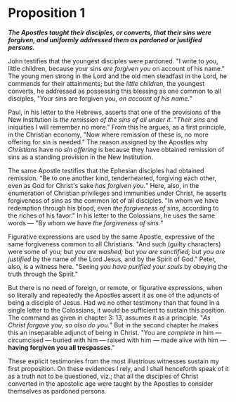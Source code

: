 # Proposition 1

***The Apostles taught their disciples, or converts, that their sins were forgiven, and uniformly addressed them as pardoned or justified persons.*** 

John testifies that the youngest disciples were pardoned. "I write to you, little children, because your sins *are forgiven you* on account of his name." The young men strong in the Lord and the old men steadfast in the Lord, he commends for their attainments; but the *little children,* the youngest converts, he addressed as possessing this blessing as one common to all disciples, "Your sins are forgiven you, *on account of his name.*" 

Paul, in his letter to the Hebrews, asserts that one of the provisions of the New Institution is *the remission of the sins of all under it.* "*Their sins* and iniquities I will remember no more." From this he argues, as a first principle, in the Christian economy, "Now where remission of these is, no more offering for sin is needed." The reason assigned by the Apostles why *Christians* have no *sin offering* is because they have obtained remission of sins as a standing provision in the New Institution. 

The same Apostle testifies that the Ephesian disciples had obtained remission. "Be to one another kind, tenderhearted, forgiving each other, even as God for Christ's sake *has forgiven you.*" Here, also, in the enumeration of Christian privileges and immunities under Christ, he asserts forgiveness of sins as the common lot of all disciples. "In whom we have redemption through his blood, even *the forgiveness of sins,* according to the riches of his favor." In his letter to the Colossians, he uses the same words — "By whom we have *the forgiveness of sins.*" 

Figurative expressions are used by the same Apostle, expressive of the same forgiveness common to all Christians. "And such (guilty characters) were some of you; but *you are washed;* but *you are sanctified;* but *you are justified* by the name of the Lord Jesus, and by the Spirit of God." Peter, also, is a witness here. "Seeing *you have purified your souls* by obeying the truth through the Spirit." 

But there is no need of foreign, or remote, or figurative expressions, when so literally and repeatedly the Apostles assert it as one of the adjuncts of being a disciple of Jesus. Had we no other testimony than that found in a single letter to the Colossians, it would be sufficient to sustain this position. The command as given in chapter 3: 13, assumes it as a principle. "*As Christ forgave you, so also do you.*" But in the second chapter he makes this an inseparable adjunct of being in Christ. "You are *complete* in him — circumcised — buried with him — raised with him — made alive with him — **having forgiven you all trespasses**." 

These explicit testimonies from the most illustrious witnesses sustain my first proposition. On these evidences I rely, and I shall henceforth speak of it as a truth not to be questioned, viz.; that all the disciples of Christ converted in the apostolic age were taught by the Apostles to consider themselves as pardoned persons.
